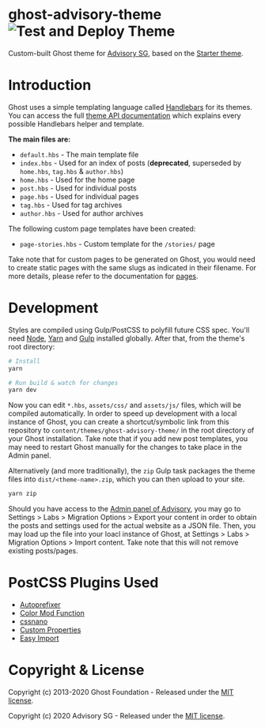 # ghost-advisory-theme ![Test and Deploy Theme](https://github.com/AdvisorySG/ghost-advisory-theme/workflows/Build%20and%20Deploy%20Theme/badge.svg)

Custom-built Ghost theme for [Advisory SG](https://advisory.sg), based on the [Starter theme](https://github.com/TryGhost/Starter).

# Introduction

Ghost uses a simple templating language called [Handlebars](http://handlebarsjs.com/) for its themes. You can access the full [theme API documentation](https://themes.ghost.org) which explains every possible Handlebars helper and template.

**The main files are:**

- `default.hbs` - The main template file
- `index.hbs` - Used for an index of posts (**deprecated**, superseded by `home.hbs`, `tag.hbs` & `author.hbs`)
- `home.hbs` - Used for the home page
- `post.hbs` - Used for individual posts
- `page.hbs` - Used for individual pages
- `tag.hbs` - Used for tag archives
- `author.hbs` - Used for author archives

The following custom page templates have been created:

- `page-stories.hbs` - Custom template for the `/stories/` page

Take note that for custom pages to be generated on Ghost, you would need to create static pages with the same slugs as indicated in their filename. For more details, please refer to the documentation for [pages](https://ghost.org/docs/api/v3/handlebars-themes/context/page/).

# Development

Styles are compiled using Gulp/PostCSS to polyfill future CSS spec. You'll need [Node](https://nodejs.org/), [Yarn](https://yarnpkg.com/) and [Gulp](https://gulpjs.com) installed globally. After that, from the theme's root directory:

```bash
# Install
yarn

# Run build & watch for changes
yarn dev
```

Now you can edit `*.hbs`, `assets/css/` and `assets/js/` files, which will be compiled automatically. In order to speed up development with a local instance of Ghost, you can create a shortcut/symbolic link from this repository to `content/themes/ghost-advisory-theme/` in the root directory of your Ghost installation. Take note that if you add new post templates, you may need to restart Ghost manually for the changes to take place in the Admin panel.

Alternatively (and more traditionally), the `zip` Gulp task packages the theme files into `dist/<theme-name>.zip`, which you can then upload to your site.

```bash
yarn zip
```

Should you have access to the [Admin panel of Advisory](https://beta.advisory.sg/ghost/), you may go to Settings > Labs > Migration Options > Export your content in order to obtain the posts and settings used for the actual website as a JSON file. Then, you may load up the file into your loacl instance of Ghost, at Settings > Labs > Migration Options > Import content. Take note that this will not remove existing posts/pages.

# PostCSS Plugins Used

- [Autoprefixer](https://github.com/postcss/autoprefixer)
- [Color Mod Function](https://github.com/jonathantneal/postcss-color-mod-function)
- [cssnano](https://github.com/cssnano/cssnano)
- [Custom Properties](https://github.com/postcss/postcss-custom-properties)
- [Easy Import](https://github.com/trysound/postcss-easy-import)

# Copyright & License

Copyright (c) 2013-2020 Ghost Foundation - Released under the [MIT license](LICENSE).

Copyright (c) 2020 Advisory SG - Released under the [MIT license](LICENSE).
